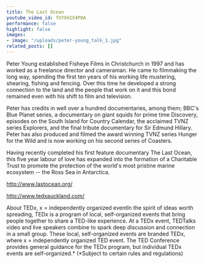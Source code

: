 ```yaml
---
title: The Last Ocean
youtube_video_id: fXYXHIX4P0A
performance: false
highlight: false
images:
- image: "/uploads/peter-young_talk_1.jpg"
related_posts: []
---
```


Peter Young established Fisheye Films in Christchurch in 1997 and has worked as a freelance director and cameraman. He came to filmmaking the long way, spending the first ten years of his working life mustering, shearing, fishing and fencing. Over this time he developed a strong connection to the land and the people that work on it and this bond remained even with his shift to film and television.

Peter has credits in well over a hundred documentaries, among them; BBC's Blue Planet series, a documentary on giant squids for prime time Discovery, episodes on the South Island for Country Calendar, the acclaimed TVNZ series Explorers, and the final tribute documentary for Sir Edmund Hillary. Peter has also produced and filmed the award winning TVNZ series Hunger for the Wild and is now working on his second series of Coasters. 

Having recently completed his first feature documentary The Last Ocean, this five year labour of love has expanded into the formation of a Charitable Trust to promote the protection of the world's most pristine marine ecosystem -- the Ross Sea in Antarctica.

http://www.lastocean.org/

http://www.tedxauckland.com/

About TEDx, x = independently organized eventIn the spirit of ideas worth spreading, TEDx is a program of local, self-organized events that bring people together to share a TED-like experience. At a TEDx event, TEDTalks video and live speakers combine to spark deep discussion and connection in a small group. These local, self-organized events are branded TEDx, where x = independently organized TED event. The TED Conference provides general guidance for the TEDx program, but individual TEDx events are self-organized.* (*Subject to certain rules and regulations)
